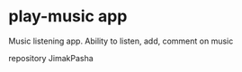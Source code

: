 # play-music app

Music listening app. Ability to listen, add, comment on music

repository JimakPasha
